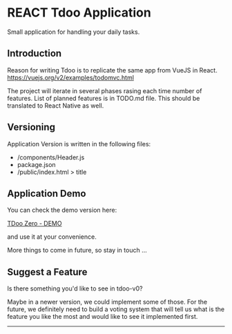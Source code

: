 # REACT Tdoo Application
Small application for handling your daily tasks.

## Introduction
Reason for writing Tdoo is to replicate the same app from VueJS in React.
    https://vuejs.org/v2/examples/todomvc.html

The project will iterate in several phases rasing each time number of features.
List of planned features is in TODO.md file.
This should be translated to React Native as well.

## Versioning 
Application Version is written in the following files:
- /components/Header.js
- package.json
- /public/index.html > title 

## Application Demo
You can check the demo version here: 

[TDoo Zero - DEMO](http://www.tdoo.co.uk/tdoo-v0)

and use it at your convenience.

More things to come in future, so stay in touch ...

## Suggest a Feature
Is there something you'd like to see in tdoo-v0?

Maybe in a newer version, we could implement some of those.
For the future, we definitely need to build a voting system that will tell us what is the feature you like the most and would like to see it implemented first.

------------------